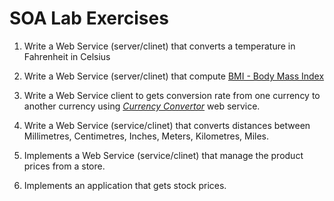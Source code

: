 SOA Lab Exercises
=================

1) Write a Web Service (server/clinet) that converts a temperature in Fahrenheit in Celsius

2) Write a Web Service (server/clinet) that compute [BMI - Body Mass Index](https://en.wikipedia.org/wiki/Body_mass_index)

3) Write a Web Service client to gets conversion rate from one currency to another currency using _[Currency Convertor](http://www.webservicex.com/New/Home/ServiceDetail/10)_ web service.

4) Write a Web Service (service/clinet) that converts distances between Millimetres, Centimetres, Inches, Meters, Kilometres, Miles.

5) Implements a Web Service (service/clinet) that manage the product prices from a store.

6) Implements an application that gets stock prices.

